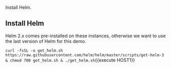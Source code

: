 Install Helm.

## Install Helm

Helm 2.x comes pre-installed on these instances, otherwise we want to use the last version of Helm for this demo.

`curl -fsSL -o get_helm.sh https://raw.githubusercontent.com/helm/helm/master/scripts/get-helm-3 & chmod 700 get_helm.sh & ./get_helm.sh`{{execute HOST1}}
